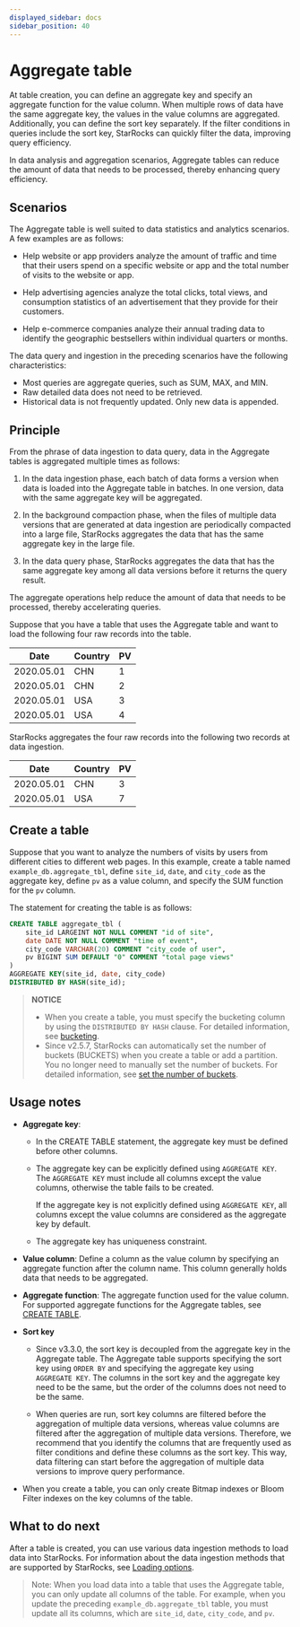 ```yaml
---
displayed_sidebar: docs
sidebar_position: 40
---
```


# Aggregate table

At table creation, you can define an aggregate key and specify an aggregate function for the value column. When multiple rows of data have the same aggregate key, the values in the value columns are aggregated. Additionally, you can define the sort key separately. If the filter conditions in queries include the sort key, StarRocks can quickly filter the data, improving query efficiency.

In data analysis and aggregation scenarios, Aggregate tables can reduce the amount of data that needs to be processed, thereby enhancing query efficiency.

## Scenarios

The Aggregate table is well suited to data statistics and analytics scenarios. A few examples are as follows:

- Help website or app providers analyze the amount of traffic and time that their users spend on a specific website or app and the total number of visits to the website or app.

- Help advertising agencies analyze the total clicks, total views, and consumption statistics of an advertisement that they provide for their customers.

- Help e-commerce companies analyze their annual trading data to identify the geographic bestsellers within individual quarters or months.

The data query and ingestion in the preceding scenarios have the following characteristics:

- Most queries are aggregate queries, such as SUM, MAX, and MIN.
- Raw detailed data does not need to be retrieved.
- Historical data is not frequently updated. Only new data is appended.

## Principle

From the phrase of data ingestion to data query, data in the Aggregate tables is aggregated multiple times as follows:

1. In the data ingestion phase, each batch of data forms a version when data is loaded into the Aggregate table in batches. In one version, data with the same aggregate key will be aggregated.

2. In the background compaction phase, when the files of multiple data versions that are generated at data ingestion are periodically compacted into a large file, StarRocks aggregates the data that has the same aggregate key in the large file.
3. In the data query phase, StarRocks aggregates the data that has the same aggregate key among all data versions before it returns the query result.

The aggregate operations help reduce the amount of data that needs to be processed, thereby accelerating queries.

Suppose that you have a table that uses the Aggregate table and want to load the following four raw records into the table.

| Date       | Country | PV   |
| ---------- | ------- | ---- |
| 2020.05.01 | CHN     | 1    |
| 2020.05.01 | CHN     | 2    |
| 2020.05.01 | USA     | 3    |
| 2020.05.01 | USA     | 4    |

StarRocks aggregates the four raw records into the following two records at data ingestion.

| Date       | Country | PV   |
| ---------- | ------- | ---- |
| 2020.05.01 | CHN     | 3    |
| 2020.05.01 | USA     | 7    |

## Create a table

Suppose that you want to analyze the numbers of visits by users from different cities to different web pages. In this example, create a table named `example_db.aggregate_tbl`, define `site_id`, `date`, and `city_code` as the aggregate key, define `pv` as a value column, and specify the SUM function for the `pv` column.

The statement for creating the table is as follows:

```SQL
CREATE TABLE aggregate_tbl (
    site_id LARGEINT NOT NULL COMMENT "id of site",
    date DATE NOT NULL COMMENT "time of event",
    city_code VARCHAR(20) COMMENT "city_code of user",
    pv BIGINT SUM DEFAULT "0" COMMENT "total page views"
)
AGGREGATE KEY(site_id, date, city_code)
DISTRIBUTED BY HASH(site_id);
```

> **NOTICE**
>
> - When you create a table, you must specify the bucketing column by using the `DISTRIBUTED BY HASH` clause. For detailed information, see [bucketing](../data_distribution/Data_distribution.md#bucketing).
> - Since v2.5.7, StarRocks can automatically set the number of buckets (BUCKETS) when you create a table or add a partition. You no longer need to manually set the number of buckets. For detailed information, see [set the number of buckets](../data_distribution/Data_distribution.md#set-the-number-of-buckets).

## Usage notes

- **Aggregate key**:
  - In the CREATE TABLE statement, the aggregate key must be defined before other columns.
  - The aggregate key can be explicitly defined using `AGGREGATE KEY`. The `AGGREGATE KEY` must include all columns except the value columns, otherwise the table fails to be created.

    If the aggregate key is not explicitly defined using `AGGREGATE KEY`, all columns except the value columns are considered as the aggregate key by default.
  - The aggregate key has uniqueness constraint.

- **Value column**: Define a column as the value column by specifying an aggregate function after the column name. This column generally holds data that needs to be aggregated.

- **Aggregate function**: The aggregate function used for the value column. For supported aggregate functions for the Aggregate tables, see [CREATE TABLE](../../sql-reference/sql-statements/table_bucket_part_index/CREATE_TABLE.md).

- **Sort key**

  - Since v3.3.0, the sort key is decoupled from the aggregate key in the Aggregate table. The Aggregate table supports specifying the sort key using `ORDER BY` and specifying the aggregate key using `AGGREGATE KEY`. The columns in the sort key and the aggregate key need to be the same, but the order of the columns does not need to be the same.

  - When queries are run, sort key columns are filtered before the aggregation of multiple data versions, whereas value columns are filtered after the aggregation of multiple data versions. Therefore, we recommend that you identify the columns that are frequently used as filter conditions and define these columns as the sort key. This way, data filtering can start before the aggregation of multiple data versions to improve query performance.

- When you create a table, you can only create Bitmap indexes or Bloom Filter indexes on the key columns of the table.

## What to do next

After a table is created, you can use various data ingestion methods to load data into StarRocks. For information about the data ingestion methods that are supported by StarRocks, see [Loading options](../../loading/Loading_intro.md).

> Note: When you load data into a table that uses the Aggregate table, you can only update all columns of the table. For example, when you update the preceding `example_db.aggregate_tbl` table, you must update all its columns, which are `site_id`, `date`, `city_code`, and `pv`.
